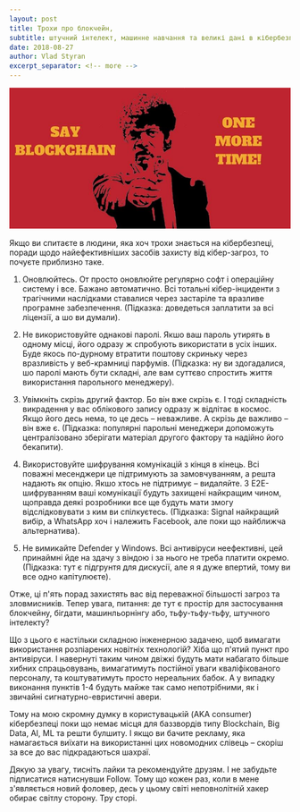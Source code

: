 ```yaml
---
layout: post
title: Трохи про блокчейн,
subtitle: штучний інтелект, машинне навчання та великі дані в кібербезпеці
date: 2018-08-27
author: Vlad Styran
excerpt_separator: <!-- more -->
---
```

![BlockChainJackson](img/blockchain_jackson.jpeg)

Якщо ви спитаєте в людини, яка хоч трохи знається на кібербезпеці, поради щодо найефективніших засобів захисту від кібер-загроз, то почуєте приблизно таке.
<!-- more -->

1. Оновлюйтесь. От просто оновлюйте регулярно софт і операційну систему і все. Бажано автоматично. Всі тотальні кібер-інциденти з трагічними наслідками ставалися через застаріле та вразливе програмне забезпечення. (Підказка: доведеться заплатити за всі ліцензії, а шо ви думали).

2. Не використовуйте однакові паролі. Якшо ваш пароль утирять в одному місці, його одразу ж спробують використати в усіх інших. Буде якось по-дурному втратити поштову скриньку через вразливість у веб-крамниці парфумів. (Підказка: ну ви здогадалися, шо паролі мають бути складні, але вам суттєво спростить життя використання парольного менеджеру).

3. Увімкніть скрізь другий фактор. Бо він вже скрізь є. І тоді складність викрадення у вас облікового запису одразу ж відлітає в космос. Якщо його десь нема, то це десь – неважливе. А скрізь де важливо – він вже є. (Підказка: популярні парольні менеджери допоможуть централізовано зберігати матеріал другого фактору та надійно його бекапити).

4. Використовуйте шифрування комунікацій з кінця в кінець. Всі поважні месенджери це підтримують за замовчуванням, а решта надають як опцію. Якшо хтось не підтримує – видаляйте. З Е2Е-шифруванням ваші комунікації будуть захищені найкращим чином, щоправда деякі розробники все ще будуть мати змогу відслідковувати з ким ви спілкуєтесь. (Підказка: Signal найкращий вибір, а WhatsApp хоч і належить Facebook, але поки що найближча альтернатива).

5. Не вимикайте Defender у Windows. Всі антивіруси неефективні, цей принаймні йде на здачу з віндою і за нього не треба платити окремо. (Підказка: тут є підгрунтя для дискусії, але я я дуже впертий, тому ви все одно капітулюєте).

Отже, ці п'ять порад захистять вас від переважної більшості загроз та зловмисників. Тепер увага, питання: де тут є простір для застосування блокчейну, бігдати, машинльорнінгу або, тьфу-тьфу-тьфу, штучного інтелекту?

Що з цього є настільки складною інженерною задачею, щоб вимагати використання розпіарених новітніх технологій? Хіба що п'ятий пункт про антивіруси. І навернуті таким чином двіжкі будуть мати набагато більше хибних спрацьовувань, вимагатимуть постійної уваги кваліфікованого персоналу, та коштуватимуть просто нереальних бабок. А у випадку виконання пунктів 1-4 будуть майже так само непотрібними, як і звичайні сигнатурно-евристичні авери.

Тому на мою скромну думку в користувацькій (AKA consumer) кібербезпеці поки що немає місця для баззвордів типу Blockchain, Big Data, AI, ML та решти булшиту. І якщо ви бачите рекламу, яка намагається виїхати на використанні цих новомодних слівець – скоріш за все до вас підкрадаються шахраї.

Дякую за увагу, тисніть лайки та рекомендуйте друзям. І не забудьте підписатися натиснувши Follow. Тому що кожен раз, коли в мене з'являється новий фоловер, десь у цьому світі неповнолітній хакер обирає світлу сторону. Тру сторі.
